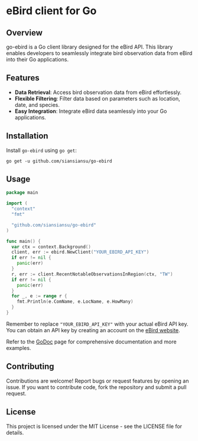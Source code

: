 # eBird client for Go

## Overview

go-ebird is a Go client library designed for the eBird API. This library enables developers to seamlessly integrate bird observation data from eBird into their Go applications.

## Features

- **Data Retrieval**: Access bird observation data from eBird effortlessly.
- **Flexible Filtering**: Filter data based on parameters such as location, date, and species.
- **Easy Integration**: Integrate eBird data seamlessly into your Go applications.

## Installation

Install `go-ebird` using `go get`:

```shell
go get -u github.com/siansiansu/go-ebird
```

## Usage

```go
package main

import (
  "context"
  "fmt"

  "github.com/siansiansu/go-ebird"
)

func main() {
  var ctx = context.Background()
  client, err := ebird.NewClient("YOUR_EBIRD_API_KEY")
  if err != nil {
    panic(err)
  }
  r, err := client.RecentNotableObservationsInRegion(ctx, "TW")
  if err != nil {
    panic(err)
  }
  for _, e := range r {
    fmt.Println(e.ComName, e.LocName, e.HowMany)
  }
}
```

Remember to replace `"YOUR_EBIRD_API_KEY"` with your actual eBird API key. You can obtain an API key by creating an account on the [eBird website](https://ebird.org/api/keygen).

Refer to the [GoDoc](https://pkg.go.dev/github.com/siansiansu/go-ebird) page for comprehensive documentation and more examples.

## Contributing

Contributions are welcome! Report bugs or request features by opening an issue. If you want to contribute code, fork the repository and submit a pull request.

## License

This project is licensed under the MIT License - see the LICENSE file for details.